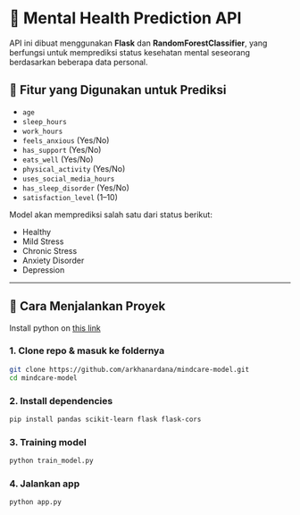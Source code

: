 # 🧠 Mental Health Prediction API

API ini dibuat menggunakan **Flask** dan **RandomForestClassifier**, yang berfungsi untuk memprediksi status kesehatan mental seseorang berdasarkan beberapa data personal.

## 📌 Fitur yang Digunakan untuk Prediksi

- `age`
- `sleep_hours`
- `work_hours`
- `feels_anxious` (Yes/No)
- `has_support` (Yes/No)
- `eats_well` (Yes/No)
- `physical_activity` (Yes/No)
- `uses_social_media_hours`
- `has_sleep_disorder` (Yes/No)
- `satisfaction_level` (1–10)

Model akan memprediksi salah satu dari status berikut:

- Healthy
- Mild Stress
- Chronic Stress
- Anxiety Disorder
- Depression

---

## 🚀 Cara Menjalankan Proyek

Install python on [this link](https://www.python.org/downloads/)

### 1. Clone repo & masuk ke foldernya

```bash
git clone https://github.com/arkhanardana/mindcare-model.git
cd mindcare-model
```

### 2. Install dependencies

```bash
pip install pandas scikit-learn flask flask-cors
```

### 3. Training model

```bash
python train_model.py
```

### 4. Jalankan app

```bash
python app.py
```
